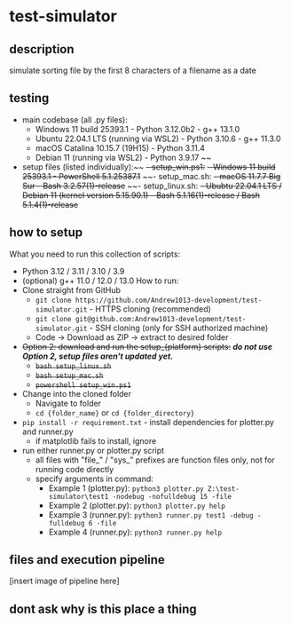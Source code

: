 # test-simulator
## description
simulate sorting file by the first 8 characters of a filename as a date

## testing
- main codebase (all .py files):
  - Windows 11 build 25393.1 - Python 3.12.0b2 - g++ 13.1.0
  - Ubuntu 22.04.1 LTS (running via WSL2) - Python 3.10.6 - g++ 11.3.0
  - macOS Catalina 10.15.7 (19H15) - Python 3.11.4
  - Debian 11 (running via WSL2) - Python 3.9.17
~~
- setup files (listed individually):~~
  ~~- setup_win.ps1:~~
    ~~- Windows 11 build 25393.1 - PowerShell 5.1.25387.1~~
  ~~- setup_mac.sh:
    ~~- macOS 11.7.7 Big Sur - Bash 3.2.57(1)-release~~
  ~~- setup_linux.sh:
    ~~- Ububtu 22.04.1 LTS / Debian 11 (kernel version 5.15.90.1) - Bash 5.1.16(1)-release / Bash 5.1.4(1)-release~~
## how to setup
What you need to run this collection of scripts:
- Python 3.12 / 3.11 / 3.10 / 3.9
- (optional) g++ 11.0 / 12.0 / 13.0
How to run:
- Clone straight from GitHub
  - `git clone https://github.com/Andrew1013-development/test-simulator.git` - HTTPS cloning (recommended)
  - `git clone git@github.com:Andrew1013-development/test-simulator.git` - SSH cloning (only for SSH authorized machine)
  - Code -> Download as ZIP -> extract to desired folder
- ~~Option 2: download and run the setup_{platform} scripts:~~ ***do not use Option 2, setup files aren't updated yet.***
  - ~~`bash setup_linux.sh`~~
  - ~~`bash setup_mac.sh`~~
  - ~~`powershell setup_win.ps1`~~
- Change into the cloned folder
  - Navigate to folder
  - `cd {folder_name}` or `cd {folder_directory}`
- `pip install -r requirement.txt` - install dependencies for plotter.py and runner.py
  - if matplotlib fails to install, ignore
- run either runner.py or plotter.py script 
  - all files with "file_" / "sys_" prefixes are function files only, not for running code directly
  - specify arguments in command: 
    - Example 1 (plotter.py): `python3 plotter.py Z:\test-simulator\test1 -nodebug -nofulldebug 15 -file` 
    - Example 2 (plotter.py): `python3 plotter.py help`
    - Example 3 (runner.py): `python3 runner.py test1 -debug -fulldebug 6 -file`
    - Example 4 (runner.py): `python3 runner.py help`
## files and execution pipeline
[insert image of pipeline here]

## dont ask why is this place a thing
